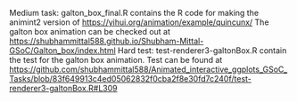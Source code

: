 Medium task: galton_box_final.R contains the R code for making the animint2 version of https://yihui.org/animation/example/quincunx/
The galton box animation can be checked out at https://shubhammittal588.github.io/Shubham-Mittal-GSoC/Galton_box/index.html
Hard test: test-renderer3-galtonBox.R contain the test for the galton box animation. Test can be found at https://github.com/shubhammittal588/Animated_interactive_ggplots_GSoC_Tasks/blob/83f649913c4ed05062832f0cba2f8e30fd7c240f/test-renderer3-galtonBox.R#L309

